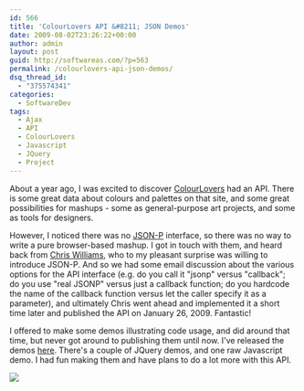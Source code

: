 ```yaml
---
id: 566
title: 'ColourLovers API &#8211; JSON Demos'
date: 2009-08-02T23:26:22+00:00
author: admin
layout: post
guid: http://softwareas.com/?p=563
permalink: /colourlovers-api-json-demos/
dsq_thread_id:
  - "375574341"
categories:
  - SoftwareDev
tags:
  - Ajax
  - API
  - ColourLovers
  - Javascript
  - JQuery
  - Project
---
```

About a year ago, I was excited to discover <a href="http://colourlovers.com">ColourLovers</a> had an API. There is some great data about colours and palettes on that site, and some great possibilities for mashups - some as general-purpose art projects, and some as tools for designers.

However, I noticed there was no <a href="http://ajaxian.com/archives/jsonp-json-with-padding">JSON-P</a> interface, so there was no way to write a pure browser-based mashup. I got in touch with them, and heard back from <a href="http://twitter.com/pureform">Chris Williams</a>, who to my pleasant surprise was willing to introduce JSON-P. And so we had some email discussion about the various options for the API interface (e.g. do you call it "jsonp" versus "callback"; do you use "real JSONP" versus just a callback function; do you hardcode the name of the callback function versus let the caller specify it as a parameter), and ultimately Chris went ahead and implemented it a short time later and published the API on January 26, 2009. Fantastic!

I offered to make some demos illustrating code usage, and did around that time, but never got around to publishing them until now. I've released the demos <a href="http://colourlovers.rainbowgelati.com">here</a>. There's a couple of JQuery demos, and one raw Javascript demo. I had fun making them and have plans to do a lot more with this API.

<a href="http://colourlovers.rainbowgelati.com"><img src="http://img.skitch.com/20090802-p8jnmrj6u58421ebbbxrm9eige.jpg" /></a>